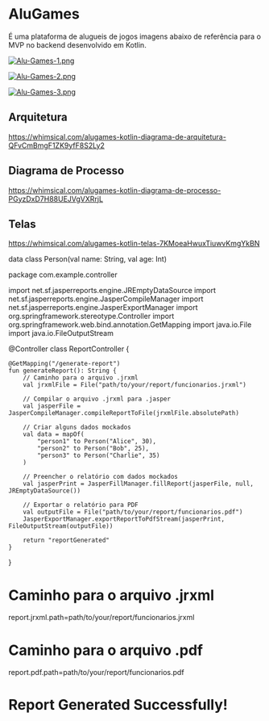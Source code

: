 # AluGames

É uma plataforma de alugueis de jogos imagens abaixo de referência para o MVP no backend desenvolvido em Kotlin.


[![Alu-Games-1.png](https://i.postimg.cc/pdr2xqFP/Alu-Games-1.png)](https://postimg.cc/DWVVPQ6N)

[![Alu-Games-2.png](https://i.postimg.cc/tRWxntrX/Alu-Games-2.png)](https://postimg.cc/3WrRPp56)

[![Alu-Games-3.png](https://i.postimg.cc/NFdY2zSJ/Alu-Games-3.png)](https://postimg.cc/QKKvR0X1)    

## Arquitetura

https://whimsical.com/alugames-kotlin-diagrama-de-arquitetura-QFvCmBmgF1ZK9yfF8S2Ly2

## Diagrama de Processo

https://whimsical.com/alugames-kotlin-diagrama-de-processo-PGyzDxD7H88UEJVgVXRrjL

## Telas

https://whimsical.com/alugames-kotlin-telas-7KMoeaHwuxTiuwvKmgYkBN


data class Person(val name: String, val age: Int)


package com.example.controller

import net.sf.jasperreports.engine.JREmptyDataSource
import net.sf.jasperreports.engine.JasperCompileManager
import net.sf.jasperreports.engine.JasperExportManager
import org.springframework.stereotype.Controller
import org.springframework.web.bind.annotation.GetMapping
import java.io.File
import java.io.FileOutputStream

@Controller
class ReportController {

    @GetMapping("/generate-report")
    fun generateReport(): String {
        // Caminho para o arquivo .jrxml
        val jrxmlFile = File("path/to/your/report/funcionarios.jrxml")

        // Compilar o arquivo .jrxml para .jasper
        val jasperFile = JasperCompileManager.compileReportToFile(jrxmlFile.absolutePath)

        // Criar alguns dados mockados
        val data = mapOf(
            "person1" to Person("Alice", 30),
            "person2" to Person("Bob", 25),
            "person3" to Person("Charlie", 35)
        )

        // Preencher o relatório com dados mockados
        val jasperPrint = JasperFillManager.fillReport(jasperFile, null, JREmptyDataSource())

        // Exportar o relatório para PDF
        val outputFile = File("path/to/your/report/funcionarios.pdf")
        JasperExportManager.exportReportToPdfStream(jasperPrint, FileOutputStream(outputFile))

        return "reportGenerated"
    }
}


# Caminho para o arquivo .jrxml
report.jrxml.path=path/to/your/report/funcionarios.jrxml
# Caminho para o arquivo .pdf
report.pdf.path=path/to/your/report/funcionarios.pdf


<!DOCTYPE html>
<html lang="en">
<head>
    <meta charset="UTF-8">
    <title>Report Generated</title>
</head>
<body>
    <h1>Report Generated Successfully!</h1>
</body>
</html>






